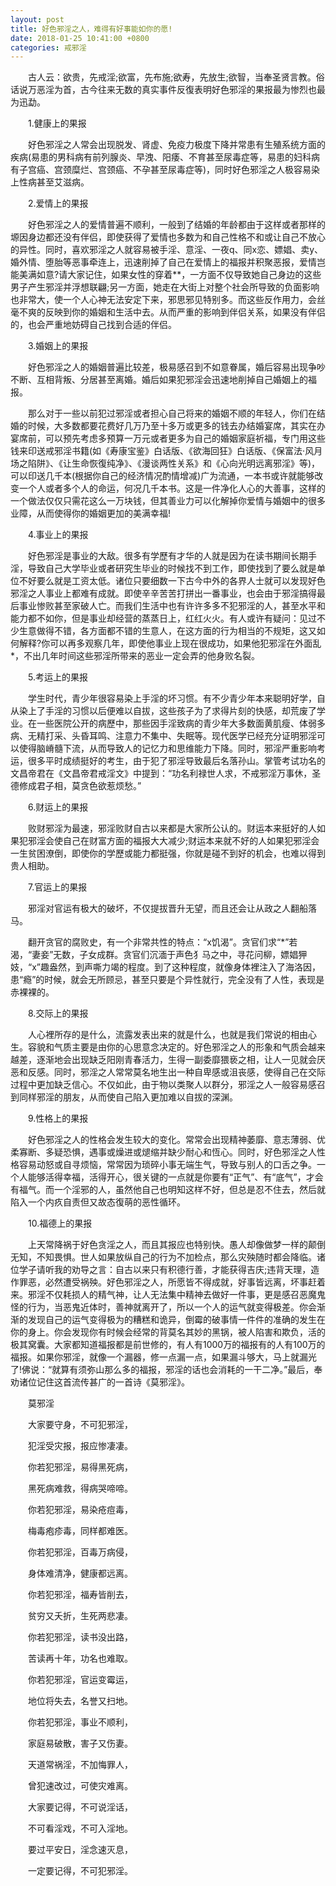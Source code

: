 ```yaml
---
layout: post
title: 好色邪淫之人，难得有好事能如你的愿!
date: 2018-01-25 10:41:00 +0800
categories: 戒邪淫
---
```


　　古人云：欲贵，先戒淫;欲富，先布施;欲寿，先放生;欲智，当奉圣贤言教。俗话说万恶淫为首，古今往来无数的真实事件反復表明好色邪淫的果报最为惨烈也最为迅勐。
　　1.健康上的果报
　　好色邪淫之人常会出现脱发、肾虚、免疫力极度下降并常患有生殖系统方面的疾病(易患的男科病有前列腺炎、早洩、阳痿、不育甚至尿毒症等，易患的妇科病有子宫癌、宫颈糜烂、宫颈癌、不孕甚至尿毒症等)，同时好色邪淫之人极容易染上性病甚至艾滋病。
　　2.爱情上的果报
　　好色邪淫之人的爱情普遍不顺利，一般到了结婚的年龄都由于这样或者那样的塬因身边都还没有伴侣，即使获得了爱情也多数为和自己性格不和或让自己不放心的异性。同时，喜欢邪淫之人就容易被手淫、意淫、一夜q、同x恋、嫖娼、卖y、婚外情、堕胎等恶事牵连上，迅速削掉了自己在爱情上的福报并积聚恶报，爱情岂能美满如意?请大家记住，如果女性的穿着**，一方面不仅导致她自己身边的这些男子产生邪淫并浮想联翩;另一方面，她走在大街上对整个社会所导致的负面影响也非常大，使一个人心神无法安定下来，邪思邪见特别多。而这些反作用力，会丝毫不爽的反映到你的婚姻和生活中去。从而严重的影响到伴侣关系，如果没有伴侣的，也会严重地妨碍自己找到合适的伴侣。
　　3.婚姻上的果报
　　好色邪淫之人的婚姻普遍比较差，极易感召到不如意眷属，婚后容易出现争吵不断、互相背叛、分居甚至离婚。婚后如果犯邪淫会迅速地削掉自己婚姻上的福报。
　　那么对于一些以前犯过邪淫或者担心自己将来的婚姻不顺的年轻人，你们在结婚的时候，大多数都要花费好几万乃至十多万或更多的钱去办结婚宴席，其实在办宴席前，可以预先考虑多预算一万元或者更多为自己的婚姻家庭祈福，专门用这些钱来印送戒邪淫书籍(如《寿康宝鉴》白话版、《欲海回狂》白话版、《保富法·风月场之陷阱》、《让生命恢復纯净》、《漫谈两性关系》和《心向光明远离邪淫》等)，可以印送几千本(根据你自己的经济情况酌情增减)广为流通，一本书或许就能够改变一个人或者多个人的命运，何况几千本书。这是一件净化人心的大善事，这样的一个做法仅仅只需花这么一万块钱，但其善业力可以化解掉你爱情与婚姻中的很多业障，从而使得你的婚姻更加的美满幸福!
　　4.事业上的果报
　　好色邪淫是事业的大敌。很多有学歷有才华的人就是因为在读书期间长期手淫，导致自己大学毕业或者研究生毕业的时候找不到工作，即使找到了要么就是单位不好要么就是工资太低。诸位只要细数一下古今中外的各界人士就可以发现好色邪淫之人事业上都难有成就。即使辛辛苦苦打拼出一番事业，也会由于邪淫搞得最后事业惨败甚至家破人亡。而我们生活中也有许许多多不犯邪淫的人，甚至水平和能力都不如你，但是事业却经营的蒸蒸日上，红红火火。有人或许有疑问：见过不少生意做得不错，各方面都不错的生意人，在这方面的行为相当的不规矩，这又如何解释?你可以再多观察几年，即使他事业上现在很成功，如果他犯邪淫在外面乱*，不出几年时间这些邪淫所带来的恶业一定会弄的他身败名裂。
　　5.考运上的果报
　　学生时代，青少年很容易染上手淫的坏习惯。有不少青少年本来聪明好学，自从染上了手淫的习惯以后便难以自拔，这些孩子为了求得片刻的快感，却荒废了学业。在一些医院公开的病歷中，那些因手淫致病的青少年大多数面黄肌瘦、体弱多病、无精打采、头昏耳鸣、注意力不集中、失眠等。现代医学已经充分证明邪淫可以使得脑嵴髓下流，从而导致人的记忆力和思维能力下降。同时，邪淫严重影响考运，很多平时成绩挺好的考生，由于犯了邪淫导致最后名落孙山。掌管考试功名的文昌帝君在《文昌帝君戒淫文》中提到：“功名利禄世人求，不戒邪淫万事休，圣德修成君子相，莫贪色欲惹烦愁。”
　　6.财运上的果报
　　败财邪淫为最速，邪淫败财自古以来都是大家所公认的。财运本来挺好的人如果犯邪淫会使自己在财富方面的福报大大减少;财运本来就不好的人如果犯邪淫会一生贫困潦倒，即使你的学歷或能力都挺强，你就是碰不到好的机会，也难以得到贵人相助。
　　7.官运上的果报
　　邪淫对官运有极大的破坏，不仅提拔晋升无望，而且还会让从政之人翻船落马。
　　翻开贪官的腐败史，有一个非常共性的特点：“x饥渴”。贪官们求“*”若渴，“妻妾”无数，子女成群。贪官们沉湎于声色犭马之中，寻花问柳，嫖娼狎妓，“x”趣盎然，到声嘶力竭的程度。到了这种程度，就像身体裡注入了海洛因，患“瘾”的时候，就会无所顾忌，甚至只要是个异性就行，完全没有了人性，表现是赤裸裸的。
　　8.交际上的果报
　　人心裡所存的是什么，流露发表出来的就是什么，也就是我们常说的相由心生。容貌和气质主要是由你的心思意念决定的。好色邪淫之人的形象和气质会越来越差，逐渐地会出现缺乏阳刚青春活力，生得一副委靡猥亵之相，让人一见就会厌恶和反感。同时，邪淫之人常常莫名地生出一种自卑感或沮丧感，使得自己在交际过程中更加缺乏信心。不仅如此，由于物以类聚人以群分，邪淫之人一般容易感召到同样邪淫的朋友，从而使自己陷入更加难以自拔的深渊。
　　9.性格上的果报
　　好色邪淫之人的性格会发生较大的变化。常常会出现精神萎靡、意志薄弱、优柔寡断、多疑恐惧，遇事或燥进或煺缩并缺少耐心和恆心。同时，好色邪淫之人性格容易动怒或自寻烦恼，常常因为琐碎小事无端生气，导致与别人的口舌之争。一个人能够活得幸福，活得开心，很关键的一点就是你要有“正气”、有“底气”，才会有福气。而一个淫邪的人，虽然他自己也明知这样不好，但总是忍不住去，然后就陷入一个内疚自责但又故态復萌的恶性循环。
　　10.福德上的果报
　　上天常降祸于好色贪淫之人，而且其报应也特别快。愚人却像做梦一样的颠倒无知，不知畏惧。世人如果放纵自己的行为不加检点，那么灾殃随时都会降临。诸位学子请听我的劝导之言：自古以来只有积德行善，才能获得吉庆;违背天理，造作罪恶，必然遭受祸殃。好色邪淫之人，所愿皆不得成就，好事皆远离，坏事赶着来。邪淫不仅耗损人的精气神，让人无法集中精神去做好一件事，更是感召恶魔鬼怪的行为，当恶鬼近体时，善神就离开了，所以一个人的运气就变得极差。你会渐渐的发现自己的运气变得极为的糟糕和诡异，倒霉的破事情一件件的准确的发生在你的身上。你会发现你有时候会经常的背莫名其妙的黑锅，被人陷害和欺负，活的极其窝囊。大家都知道福报都是前世修的，有人有1000万的福报有的人有100万的福报。如果你邪淫，就像一个漏器，修一点漏一点，如果漏斗够大，马上就漏光了!佛说：“就算有须弥山那么多的福报，邪淫的话也会消耗的一干二净。”最后，奉劝诸位记住这首流传甚广的一首诗《莫邪淫》。
　　莫邪淫
　　大家要守身，不可犯邪淫，
　　犯淫受灾报，报应惨凄凄。
　　你若犯邪淫，易得黑死病，
　　黑死病难救，得病哭啼啼。
　　你若犯邪淫，易染疮痘毒，
　　梅毒疱疹毒，同样都难医。
　　你若犯邪淫，百毒万病侵，
　　身体难清净，健康都远离。
　　你若犯邪淫，福寿皆削去，
　　贫穷又夭折，生死两悲凄。
　　你若犯邪淫，读书没出路，
　　苦读再十年，功名也难取。
　　你若犯邪淫，官运变霉运，
　　地位将失去，名誉又扫地。
　　你若犯邪淫，事业不顺利，
　　家庭易破散，害子又伤妻。
　　天道常祸淫，不加悔罪人，
　　曾犯速改过，可使灾难离。
　　大家要记得，不可说淫话，
　　不可看淫戏，不可入淫地。
　　要过平安日，淫念速灭息，
　　一定要记得，不可犯邪淫。